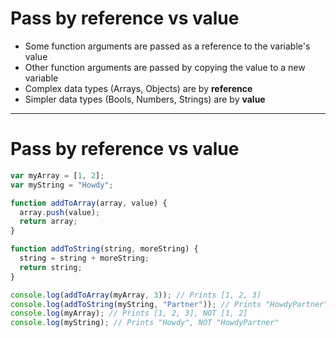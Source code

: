 
# Pass by reference vs value

- Some function arguments are passed as a reference to the variable's value
- Other function arguments are passed by copying the value to a new variable
- Complex data types (Arrays, Objects) are by **reference**
- Simpler data types (Bools, Numbers, Strings) are by **value**

---

# Pass by reference vs value

```js
var myArray = [1, 2];
var myString = "Howdy";

function addToArray(array, value) {
  array.push(value);
  return array;
}

function addToString(string, moreString) {
  string = string + moreString;
  return string;
}

console.log(addToArray(myArray, 3)); // Prints [1, 2, 3]
console.log(addToString(myString, "Partner")); // Prints "HowdyPartner"
console.log(myArray); // Prints [1, 2, 3], NOT [1, 2]
console.log(myString); // Prints "Howdy", NOT "HowdyPartner"
```
